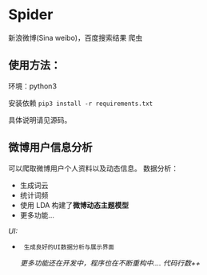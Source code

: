 # Spider
新浪微博(Sina weibo)，百度搜索结果 爬虫



## 使用方法：

环境：python3

安装依赖 `pip3 install -r requirements.txt`

具体说明请见源码。



## 微博用户信息分析

可以爬取微博用户个人资料以及动态信息。
数据分析：

-  生成词云
- 统计词频
- 使用 LDA 构建了**微博动态主题模型**
- 更多功能...

*UI:*

*      生成良好的UI数据分析与展示界面
  ​
  *更多功能还在开发中，程序也在不断重构中....*
  *代码行数++*